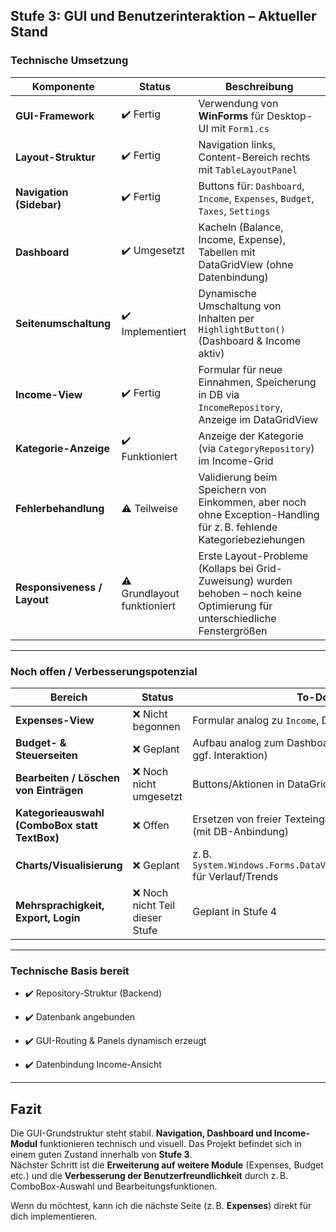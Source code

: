 ## **Stufe 3: GUI und Benutzerinteraktion – Aktueller Stand**

### Technische Umsetzung

|Komponente|Status|Beschreibung|
|---|---|---|
|**GUI-Framework**|✔️ Fertig|Verwendung von **WinForms** für Desktop-UI mit `Form1.cs`|
|**Layout-Struktur**|✔️ Fertig|Navigation links, Content-Bereich rechts mit `TableLayoutPanel`|
|**Navigation (Sidebar)**|✔️ Fertig|Buttons für: `Dashboard`, `Income`, `Expenses`, `Budget`, `Taxes`, `Settings`|
|**Dashboard**|✔️ Umgesetzt|Kacheln (Balance, Income, Expense), Tabellen mit DataGridView (ohne Datenbindung)|
|**Seitenumschaltung**|✔️ Implementiert|Dynamische Umschaltung von Inhalten per `HighlightButton()` (Dashboard & Income aktiv)|
|**Income-View**|✔️ Fertig|Formular für neue Einnahmen, Speicherung in DB via `IncomeRepository`, Anzeige im DataGridView|
|**Kategorie-Anzeige**|✔️ Funktioniert|Anzeige der Kategorie (via `CategoryRepository`) im Income-Grid|
|**Fehlerbehandlung**|⚠️ Teilweise|Validierung beim Speichern von Einkommen, aber noch ohne Exception-Handling für z. B. fehlende Kategoriebeziehungen|
|**Responsiveness / Layout**|⚠️ Grundlayout funktioniert|Erste Layout-Probleme (Kollaps bei Grid-Zuweisung) wurden behoben – noch keine Optimierung für unterschiedliche Fenstergrößen|

---

### Noch offen / Verbesserungspotenzial

|Bereich|Status|To-Do|
|---|---|---|
|**Expenses-View**|❌ Nicht begonnen|Formular analog zu `Income`, Datenbindung|
|**Budget- & Steuerseiten**|❌ Geplant|Aufbau analog zum Dashboard (Tabellen, Charts, ggf. Interaktion)|
|**Bearbeiten / Löschen von Einträgen**|❌ Noch nicht umgesetzt|Buttons/Aktionen in DataGridView|
|**Kategorieauswahl (ComboBox statt TextBox)**|❌ Offen|Ersetzen von freier Texteingabe durch Auswahl (mit DB-Anbindung)|
|**Charts/Visualisierung**|❌ Geplant|z. B. `System.Windows.Forms.DataVisualization.Charting` für Verlauf/Trends|
|**Mehrsprachigkeit, Export, Login**|❌ Noch nicht Teil dieser Stufe|Geplant in Stufe 4|

---

### Technische Basis bereit

- ✔️ Repository-Struktur (Backend)
    
- ✔️ Datenbank angebunden
    
- ✔️ GUI-Routing & Panels dynamisch erzeugt
    
- ✔️ Datenbindung Income-Ansicht
    

---

## **Fazit**

Die GUI-Grundstruktur steht stabil. **Navigation, Dashboard und Income-Modul** funktionieren technisch und visuell. Das Projekt befindet sich in einem guten Zustand innerhalb von **Stufe 3**.  
Nächster Schritt ist die **Erweiterung auf weitere Module** (Expenses, Budget etc.) und die **Verbesserung der Benutzerfreundlichkeit** durch z. B. ComboBox-Auswahl und Bearbeitungsfunktionen.

Wenn du möchtest, kann ich die nächste Seite (z. B. **Expenses**) direkt für dich implementieren.